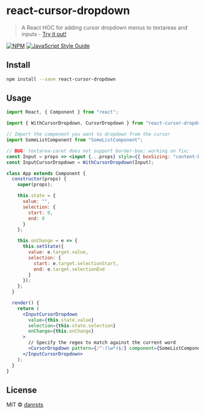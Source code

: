 # react-cursor-dropdown

> A React HOC for adding cursor dropdown menus to textareas and inputs - [Try it out!](https://superdan.io/react-cursor-dropdown/)


[![NPM](https://img.shields.io/npm/v/react-cursor-dropdown.svg)](https://www.npmjs.com/package/react-cursor-dropdown) [![JavaScript Style Guide](https://img.shields.io/badge/code_style-standard-brightgreen.svg)](https://standardjs.com)

## Install

```bash
npm install --save react-cursor-dropdown
```

## Usage

```jsx
import React, { Component } from "react";

import { WithCursorDropdown, CursorDropdown } from "react-cursor-dropdown";

// Import the component you want to dropdown from the cursor
import SomeListComponent from "SomeListComponent";

// BUG: textarea-caret does not support border-box; working on fix;
const Input = props => <input {...props} style={{ boxSizing: "content-box" }} />;
const InputCursorDropdown = WithCursorDropdown(Input);

class App extends Component {
  constructor(props) {
    super(props);

    this.state = {
      value: "",
      selection: {
        start: 0,
        end: 0
      }
    };

    this.onChange = e => {
      this.setState({
        value: e.target.value,
        selection: {
          start: e.target.selectionStart,
          end: e.target.selectionEnd
        }
      });
    };
  }

  render() {
    return (
      <InputCursorDropdown
        value={this.state.value}
        selection={this.state.selection}
        onChange={this.onChange}
      >
        // Specify the regex to match against the current word
        <CursorDropdown pattern={/^:(\w*)$/} component={SomeListComponent} />
      </InputCursorDropdown>
    );
  }
}
```

## License

MIT © [danrpts](https://github.com/danrpts)
